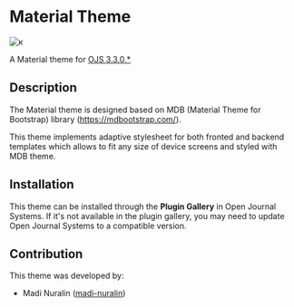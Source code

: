 # Material Theme

![к](https://user-images.githubusercontent.com/77335604/165313181-70bf2f56-a007-4825-83bf-a45eba47eaa1.jpg)

A Material theme for [OJS 3.3.0.*](https://pkp.sfu.ca/ojs/)

## Description
The Material theme is designed based on MDB (Material Theme for Bootstrap) library (https://mdbootstrap.com/).

This theme implements adaptive stylesheet for both fronted and backend templates which allows to fit any size of device screens and styled with MDB theme.

## Installation
This theme can be installed through the **Plugin Gallery** in Open Journal Systems. If it's not available in the plugin gallery, you may need to update Open Journal Systems to a compatible version.

## Contribution

This theme was developed by:
* Madi Nuralin ([madi-nuralin](https://github.com/madi-nuralin))
